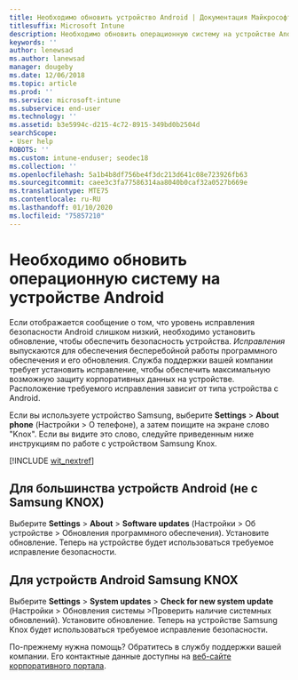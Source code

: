 ```yaml
---
title: Необходимо обновить устройство Android | Документация Майкрософт
titlesuffix: Microsoft Intune
description: Необходимо обновить операционную систему на устройстве Android.
keywords: ''
author: lenewsad
ms.author: lanewsad
manager: dougeby
ms.date: 12/06/2018
ms.topic: article
ms.prod: ''
ms.service: microsoft-intune
ms.subservice: end-user
ms.technology: ''
ms.assetid: b3e5994c-d215-4c72-8915-349bd0b2504d
searchScope:
- User help
ROBOTS: ''
ms.custom: intune-enduser; seodec18
ms.collection: ''
ms.openlocfilehash: 5a1b4b8df756be4f3dc213d641c08e723926fb63
ms.sourcegitcommit: caee3c3fa77586314aa8040b0caf32a0527b669e
ms.translationtype: MTE75
ms.contentlocale: ru-RU
ms.lasthandoff: 01/10/2020
ms.locfileid: "75857210"
---
```

# <a name="you-need-to-update-your-android-devices-operating-system"></a>Необходимо обновить операционную систему на устройстве Android

Если отображается сообщение о том, что уровень исправления безопасности Android слишком низкий, необходимо установить обновление, чтобы обеспечить безопасность устройства. _Исправления_ выпускаются для обеспечения бесперебойной работы программного обеспечения и его обновления. Служба поддержки вашей компании требует установить исправление, чтобы обеспечить максимальную возможную защиту корпоративных данных на устройстве. Расположение требуемого исправления зависит от типа устройства с Android.

Если вы используете устройство Samsung, выберите **Settings** > **About phone** (Настройки > О телефоне), а затем поищите на экране слово "Knox". Если вы видите это слово, следуйте приведенным ниже инструкциям по работе с устройством Samsung Knox.

[!INCLUDE [wit_nextref](includes/end-user-os-update-guidance.md)]

## <a name="for-most-android-devices-non-samsung-knox"></a>Для большинства устройств Android (не с Samsung KNOX)

Выберите **Settings** > **About** > **Software updates** (Настройки > Об устройстве > Обновления программного обеспечения). Установите обновление. Теперь на устройстве будет использоваться требуемое исправление безопасности.

## <a name="for-samsung-knox-android-devices"></a>Для устройств Android Samsung KNOX

Выберите **Settings** > **System updates** > **Check for new system update** (Настройки > Обновления системы >Проверить наличие системных обновлений). Установите обновление. Теперь на устройстве Samsung Knox будет использоваться требуемое исправление безопасности.



По-прежнему нужна помощь? Обратитесь в службу поддержки вашей компании. Его контактные данные доступны на [веб-сайте корпоративного портала](https://go.microsoft.com/fwlink/?linkid=2010980).
